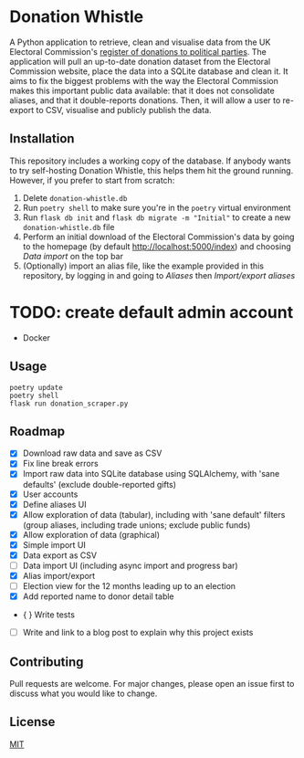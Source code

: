 # Donation Whistle

A Python application to retrieve, clean and visualise data from the UK Electoral
Commission's [register of donations to political
parties](https://search.electoralcommission.org.uk). The application will pull an
up-to-date donation dataset from the Electoral Commission website, place the data into a
SQLite database and clean it. It aims to fix the biggest problems with the way the
Electoral Commission makes this important public data available: that it does not
consolidate aliases, and that it double-reports donations. Then, it will allow a user to
re-export to CSV, visualise and publicly publish the data.

## Installation

This repository includes a working copy of the database. If anybody wants to try
self-hosting Donation Whistle, this helps them hit the ground running. However, if you
prefer to start from scratch:

1. Delete `donation-whistle.db`
2. Run `poetry shell` to make sure you're in the `poetry` virtual environment
3. Run `flask db init` and `flask db migrate -m "Initial"` to create a new
   `donation-whistle.db` file
4. Perform an initial download of the Electoral Commission's data by going to the
   homepage (by default <http://localhost:5000/index>) and choosing *Data import* on the
   top bar
5. (Optionally) import an alias file, like the example provided in this repository, by
   logging in and going to *Aliases* then *Import/export aliases*

# TODO: create default admin account

* Docker

## Usage

```
poetry update
poetry shell
flask run donation_scraper.py

```

## Roadmap

* [x] Download raw data and save as CSV
* [x] Fix line break errors
* [X] Import raw data into SQLite database using SQLAlchemy, with 'sane defaults'
  (exclude double-reported gifts)
* [X] User accounts
* [X] Define aliases UI
* [X] Allow exploration of data (tabular), including with 'sane default' filters
  (group aliases, including trade unions; exclude public funds)
* [X] Allow exploration of data (graphical)
* [X] Simple import UI
* [X] Data export as CSV
* [ ] Data import UI (including async import and progress bar)
* [X] Alias import/export
* [ ] Election view for the 12 months leading up to an election
* [X] Add reported name to donor detail table
* { } Write tests
* [ ] Write and link to a blog post to explain why this project exists

## Contributing

Pull requests are welcome. For major changes, please open an issue first
to discuss what you would like to change.

## License

[MIT](https://choosealicense.com/licenses/mit/)
